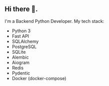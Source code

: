 ## Hi there 👋.
I'm a Backend Python Developer.
My tech stack:
* Python 3
* Fast API
* SQLAlchemy
* PostgreSQL
* SQLite
* Alembic
* Aiogram 
* Redis
* Pydentic
* Docker (docker-compose)
